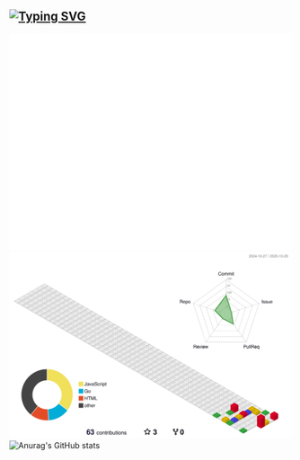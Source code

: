 ## [![Typing SVG](https://readme-typing-svg.demolab.com/?lines=摩+西+摩+西;miska+muska+米+奇+妙+妙+屋)](https://github.com/DenverCoder1/readme-typing-svg)


<!--
**double-god/double-god** is a ✨ _special_ ✨ repository because its `README.md` (this file) appears on your GitHub profile.

Here are some ideas to get you started:

- 🔭 I’m currently working on ...
- 🌱 I’m currently learning ...
- 👯 I’m looking to collaborate on ...
- 🤔 I’m looking for help with ...
- 💬 Ask me about ...
- 📫 How to reach me: ...
- 😄 Pronouns: ...
- ⚡ Fun fact: ...
-->
![Metrics](/github-metrics.svg)
![My 3D Contrib](profile-3d-contrib/profile-gitblock.svg)
![Anurag's GitHub stats](https://github-readme-stats.vercel.app/apidouble-god=anuraghazra)
